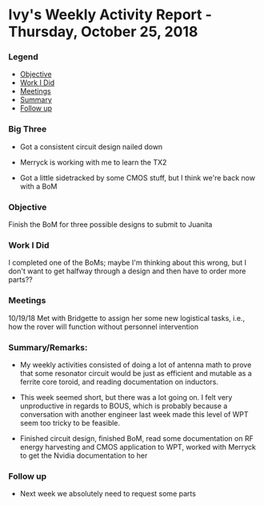 # Ivy's Weekly Activity Report - Thursday, October 25, 2018
### Legend
 - [Objective](#objective)
 - [Work I Did](#work-i-did)
 - [Meetings](#meetings)
 - [Summary](#summary)
 - [Follow up](#follow-up)

### Big Three

- Got a consistent circuit design nailed down

- Merryck is working with me to learn the TX2

- Got a little sidetracked by some CMOS stuff, but I think we're back now with a BoM

### Objective

Finish the BoM for three possible designs to submit to Juanita

### Work I Did

I completed one of the BoMs; maybe I'm thinking about this wrong, but I don't want to get halfway through a design and then have to order more parts??


### Meetings
10/19/18 Met with Bridgette to assign her some new logistical tasks, i.e., how the rover will function without personnel intervention

### Summary/Remarks:

- My weekly activities consisted of doing a lot of antenna math to prove that some resonator circuit would be just as efficient and mutable as a ferrite core toroid, and reading documentation on inductors.

- This week seemed short, but there was a lot going on. I felt very unproductive in regards to BOUS, which is probably because a conversation with 
another engineer last week made this level of WPT seem too tricky to be feasible. 

- Finished circuit design, finished BoM, read some documentation on RF energy harvesting and CMOS application to WPT, worked with Merryck to get the Nvidia documentation to her


### Follow up

- Next week we absolutely need to request some parts
